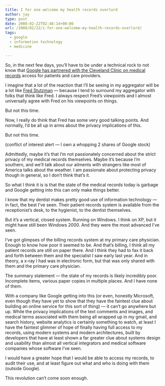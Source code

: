 ```yaml
---
title: I for one welcome my health records overlord
author: jay
type: post
date: 2008-02-22T02:48:14+00:00
url: /2008/02/22/i-for-one-welcome-my-health-records-overlord/
tags:
  - google
  - information technology
  - medicine

---
```

So, in the next few days, you’ll have to be under a technical rock to not know that [Google has partnered with the Cleveland Clinic on medical records][1] access for patients and care providers.

I imagine that a lot of the reaction that I’ll be seeing in my aggregator will be a lot like [Fred Stutzman][2] — because I tend to surround my aggregator with folks that think like Fred. I always respect Fred’s viewpoints and I almost universally agree with Fred on his viewpoints on things.

But not this time.

Now, I really do think that Fred has some very good talking points. And normally, I’d be all up in arms about the privacy implications of this.

But not this time.

(conflict of interest alert — I own a whopping 2 shares of Google stock)

Admittedly, maybe it’s that I’m not passionately concerned about the strict privacy of my medical records themselves. Maybe it’s because I’m southern, and we’ll talk about our ailments with strangers like most of America talks about the weather. I am passionate about protecting privacy though in general, so I don’t think that’s it.

So what I think it is is that the state of the medical records today is garbage and Google getting into this can only make things better.

I know that my dentist makes pretty good use of information technology — in fact, the best I’ve seen. Their patient records system is available from the receptionist’s desk, to the hygienist, to the dentist themselves.

But it’s a vertical, closed system. Running on Windows. I think on XP, but it might have still been Windows 2000. And they were the most advanced I’ve seen.

I’ve got glimpses of the billing records system at my primary care physician. Enough to know how poor it seemed to be. And that’s billing, I think all my patient records are still on paper there. And I think they had to fax it back and forth between them and the specialist I saw early last year. And in theory, a x-ray I had was in electronic form, but that was only shared with them and the primary care physician.

The summary statement — the state of my records is likely incredibly poor. Incomplete items, various paper copies in multiple places. And I have none of them.

With a company like Google getting into this (or even, honestly Microsoft, even though they have yet to show that they have the faintest clue about building an online service for this sort of thing) — it can’t go anywhere but up. While the privacy implications of the text comments and images, and medical terms associated with them being all wrapped up in my gmail, and search history, website analytics is certainly something to watch, at least I have the faintest glimmer of hope of finally having full access to my records, using modern systems and modern architectures, built by developers that have at least shown a far greater clue about systems design and usability than almost all vertical integrators and medical software companies whose software I’ve seen.

I would have a greater hope that I would be able to access my records, to audit their use, and at least figure out what and who is doing with them (outside Google).

This revolution can’t come soon enough.

 [1]: http://blogs.wsj.com/health/2008/02/21/google-teams-with-cleveland-clinic-on-medical-records/?mod=googlenews_wsj
 [2]: http://chimprawk.blogspot.com/2008/02/google-reading-your-health-records.html